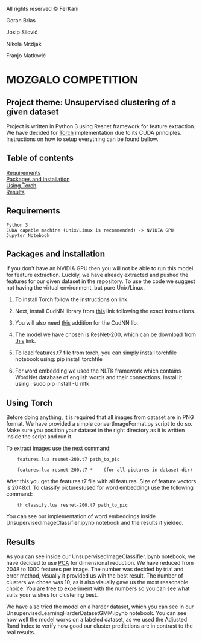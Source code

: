 All rights reserved © FerKani

Goran Brlas

Josip Silović

Nikola Mrzljak

Franjo Matković


# MOZGALO COMPETITION

## Project theme: Unsupervised clustering of a given dataset

Project is written in Python 3 using Resnet framework for feature extraction. We have decided for [Torch](http://torch.ch/blog/2016/02/04/resnets.html) implementation due to its CUDA principles. 
Instructions on how to setup everything can be found bellow.

## Table of contents

<a href="#Req">Requirements</a><br>
<a href='#Packages'>Packages and installation</a><br>
<a href='#Usage'>Using Torch</a><br>
<a href='#Results'>Results</a><br>

## Requirements
<a id='Req'></a>


```
Python 3
CUDA capable machine (Unix/Linux is recommended) -> NVIDIA GPU
Jupyter Notebook

```


## Packages and installation
<a id='Packages'></a>


If you don't have an NVIDIA GPU then you will not be able to run this model for feature extraction.
Luckily, we have already extracted and pushed the features for our given dataset in the repository.
To use the code we suggest not having the virtual environment, but pure Unix/Linux.  
  
1.	To install Torch follow the instructions on [](http://torch.ch/docs/gettingstarted.html) link.

2.	Next, install CudNN library from [this](https://developer.nvidia.com/cudnn) link following the exact instructions.

3.	You will also need [this](https://github.com/soumith/cudnn.torch/tree/R4) addition for the CudNN lib.

4.	The model we have chosen is ResNet-200, which can be download from [this](https://d2j0dndfm35trm.cloudfront.net/resnet-200.t7) link.

5.	To load features.t7 file from torch, you can simply install torchfile notebook using: pip install torchfile

6.	For word embedding we used the NLTK framework which contains WordNet database of english words and their connections.
	Install it using : sudo pip install -U nltk



## Using Torch
<a id='Usage'></a>


Before doing anything, it is required that all images from dataset are in PNG format.
We have provided a simple convertImageFormat.py script to do so. Make sure you position your dataset in the right directory
as it is written inside the script and run it.

To extract images use the next command:

```
	features.lua resnet-200.t7 path_to_pic

	features.lua resnet-200.t7 *    (for all pictures in dataset dir)

```

After this you get the features.t7 file with all features.
Size of feature vectors is 2048x1.
To classify pictures(used for word embedding) use the following command:

```
	th classify.lua resnet-200.t7 path_to_pic

```

You can see our implementation of word embeddings inside UnsupervisedImageClassifier.ipynb notebook and the results it yielded.



## Results
<a id='Results'></a>


As you can see inside our UnsupervisedImageClassifier.ipynb notebook, we have decided to use [PCA](https://en.wikipedia.org/wiki/Principal_component_analysis) for dimensional reduction.
We have reduced from 2048 to 1000 features per image. The number was decided by trial and error method, visually it provided us
wih the best result. The number of clusters we chose was 10, as it also visually gave us the most reasonable choice. You are free to experiment
with the numbers so you can see what suits your wishes for clustering best.

We have also tried the model on a harder dataset, which you can see in our UnsupervisedLearningHarderDatasetGMM.ipynb notebook.
You can see how well the model works on a labeled dataset, as we used the Adjusted Rand Index to verify how good our cluster
predictions are in contrast to the real results.


